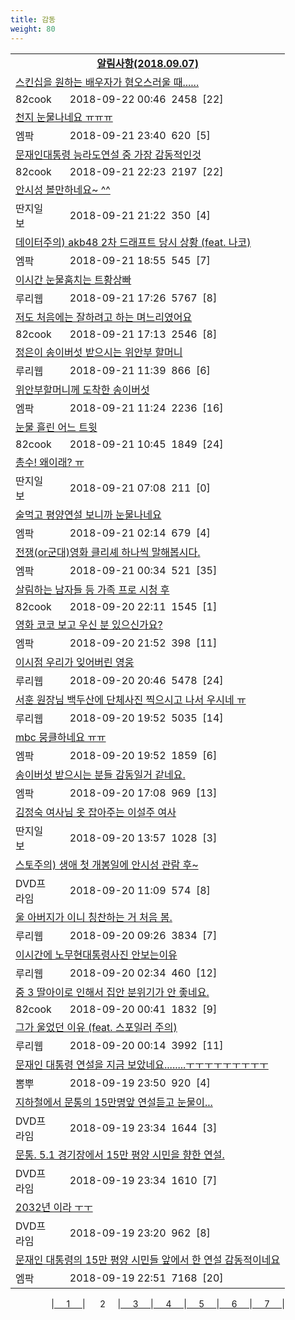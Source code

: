 ```yaml
---
title: 감동
weight: 80
---
```



<table>
<tr class='notice'><td colspan='2'><a href='http://latent.club/notice/'><center><b>알림사항(2018.09.07)</b></center></a></td></tr>
<tr class='title_link'><td colspan="2"><a href="http://www.82cook.com/entiz/read.php?bn=15&num=2640627">스킨십을 원하는 배우자가 혐오스러울 때......</a></td></tr>
<tr class='title_info'><td width='55px' class=cook>82cook</td><td>&nbsp;&nbsp;&nbsp;2018-09-22 00:46&nbsp;&nbsp;<span class="view">2458</span>&nbsp;&nbsp;<span class="reply">[22]</span></td></tr>
<tr class='title_link'><td colspan="2"><a href="http://mlbpark.donga.com/mp/b.php?id=201809210023346788&p=1&b=bullpen&m=view&select=sct&site=donga.com">천지 눈물나네요 ㅠㅠㅠ</a></td></tr>
<tr class='title_info'><td width='55px' class=mlb>엠팍</td><td>&nbsp;&nbsp;&nbsp;2018-09-21 23:40&nbsp;&nbsp;<span class="view">620</span>&nbsp;&nbsp;<span class="reply">[5]</span></td></tr>
<tr class='title_link'><td colspan="2"><a href="http://www.82cook.com/entiz/read.php?bn=15&num=2640563">문재인대통령 능라도연설 중 가장 감동적인것</a></td></tr>
<tr class='title_info'><td width='55px' class=cook>82cook</td><td>&nbsp;&nbsp;&nbsp;2018-09-21 22:23&nbsp;&nbsp;<span class="view">2197</span>&nbsp;&nbsp;<span class="reply">[22]</span></td></tr>
<tr class='title_link'><td colspan="2"><a href="http://www.ddanzi.com/index.php?m=1&document_srl=531302980">안시성 볼만하네요~ ^^ </a></td></tr>
<tr class='title_info'><td width='55px' class=ddan>딴지일보</td><td>&nbsp;&nbsp;&nbsp;2018-09-21 21:22&nbsp;&nbsp;<span class="view">350</span>&nbsp;&nbsp;<span class="reply">[4]</span></td></tr>
<tr class='title_link'><td colspan="2"><a href="http://mlbpark.donga.com/mp/b.php?id=201809210023327960&p=1&b=bullpen&m=view&select=sct&site=donga.com">데이터주의) akb48 2차 드래프트 당시 상황 (feat. 나코)</a></td></tr>
<tr class='title_info'><td width='55px' class=mlb>엠팍</td><td>&nbsp;&nbsp;&nbsp;2018-09-21 18:55&nbsp;&nbsp;<span class="view">545</span>&nbsp;&nbsp;<span class="reply">[7]</span></td></tr>
<tr class='title_link'><td colspan="2"><a href="http://m.ruliweb.com/community/board/300148/read/32539866">이시간 눈물훔치는 트황상빠</a></td></tr>
<tr class='title_info'><td width='55px' class=ruli>루리웹</td><td>&nbsp;&nbsp;&nbsp;2018-09-21 17:26&nbsp;&nbsp;<span class="view">5767</span>&nbsp;&nbsp;<span class="reply">[8]</span></td></tr>
<tr class='title_link'><td colspan="2"><a href="http://www.82cook.com/entiz/read.php?bn=15&num=2640425">저도 처음에는 잘하려고 하는 며느리였어요</a></td></tr>
<tr class='title_info'><td width='55px' class=cook>82cook</td><td>&nbsp;&nbsp;&nbsp;2018-09-21 17:13&nbsp;&nbsp;<span class="view">2546</span>&nbsp;&nbsp;<span class="reply">[8]</span></td></tr>
<tr class='title_link'><td colspan="2"><a href="http://m.ruliweb.com/community/board/300148/read/32539344">정은이 송이버섯 받으시는 위안부 할머니</a></td></tr>
<tr class='title_info'><td width='55px' class=ruli>루리웹</td><td>&nbsp;&nbsp;&nbsp;2018-09-21 11:39&nbsp;&nbsp;<span class="view">866</span>&nbsp;&nbsp;<span class="reply">[6]</span></td></tr>
<tr class='title_link'><td colspan="2"><a href="http://mlbpark.donga.com/mp/b.php?id=201809210023316314&p=1&b=bullpen&m=view&select=sct&site=donga.com">위안부할머니께 도착한 송이버섯</a></td></tr>
<tr class='title_info'><td width='55px' class=mlb>엠팍</td><td>&nbsp;&nbsp;&nbsp;2018-09-21 11:24&nbsp;&nbsp;<span class="view">2236</span>&nbsp;&nbsp;<span class="reply">[16]</span></td></tr>
<tr class='title_link'><td colspan="2"><a href="http://www.82cook.com/entiz/read.php?bn=15&num=2640179">눈물 흘린 어느 트윗</a></td></tr>
<tr class='title_info'><td width='55px' class=cook>82cook</td><td>&nbsp;&nbsp;&nbsp;2018-09-21 10:45&nbsp;&nbsp;<span class="view">1849</span>&nbsp;&nbsp;<span class="reply">[24]</span></td></tr>
<tr class='title_link'><td colspan="2"><a href="http://www.ddanzi.com/index.php?m=1&document_srl=531191999">총수! 왜이래? ㅠ </a></td></tr>
<tr class='title_info'><td width='55px' class=ddan>딴지일보</td><td>&nbsp;&nbsp;&nbsp;2018-09-21 07:08&nbsp;&nbsp;<span class="view">211</span>&nbsp;&nbsp;<span class="reply">[0]</span></td></tr>
<tr class='title_link'><td colspan="2"><a href="http://mlbpark.donga.com/mp/b.php?id=201809210023311415&p=1&b=bullpen&m=view&select=sct&site=donga.com">술먹고 평양연설 보니까 눈물나네요</a></td></tr>
<tr class='title_info'><td width='55px' class=mlb>엠팍</td><td>&nbsp;&nbsp;&nbsp;2018-09-21 02:14&nbsp;&nbsp;<span class="view">679</span>&nbsp;&nbsp;<span class="reply">[4]</span></td></tr>
<tr class='title_link'><td colspan="2"><a href="http://mlbpark.donga.com/mp/b.php?id=201809210023310113&p=1&b=bullpen&m=view&select=sct&site=donga.com">전쟁(or군대)영화  클리셰 하나씩 말해봅시다.</a></td></tr>
<tr class='title_info'><td width='55px' class=mlb>엠팍</td><td>&nbsp;&nbsp;&nbsp;2018-09-21 00:34&nbsp;&nbsp;<span class="view">521</span>&nbsp;&nbsp;<span class="reply">[35]</span></td></tr>
<tr class='title_link'><td colspan="2"><a href="http://www.82cook.com/entiz/read.php?bn=15&num=2639961">살림하는 남자들 등 가족 프로 시청 후 </a></td></tr>
<tr class='title_info'><td width='55px' class=cook>82cook</td><td>&nbsp;&nbsp;&nbsp;2018-09-20 22:11&nbsp;&nbsp;<span class="view">1545</span>&nbsp;&nbsp;<span class="reply">[1]</span></td></tr>
<tr class='title_link'><td colspan="2"><a href="http://mlbpark.donga.com/mp/b.php?id=201809200023303984&p=1&b=bullpen&m=view&select=sct&site=donga.com">영화 코코 보고 우신 분 있으신가요?</a></td></tr>
<tr class='title_info'><td width='55px' class=mlb>엠팍</td><td>&nbsp;&nbsp;&nbsp;2018-09-20 21:52&nbsp;&nbsp;<span class="view">398</span>&nbsp;&nbsp;<span class="reply">[11]</span></td></tr>
<tr class='title_link'><td colspan="2"><a href="http://m.ruliweb.com/community/board/300148/read/32538279">이시점 우리가 잊어버린 영웅</a></td></tr>
<tr class='title_info'><td width='55px' class=ruli>루리웹</td><td>&nbsp;&nbsp;&nbsp;2018-09-20 20:46&nbsp;&nbsp;<span class="view">5478</span>&nbsp;&nbsp;<span class="reply">[24]</span></td></tr>
<tr class='title_link'><td colspan="2"><a href="http://m.ruliweb.com/community/board/300148/read/32538137">서훈 원장님 백두산에 단체사진 찍으시고 나서 우시네 ㅠ</a></td></tr>
<tr class='title_info'><td width='55px' class=ruli>루리웹</td><td>&nbsp;&nbsp;&nbsp;2018-09-20 19:52&nbsp;&nbsp;<span class="view">5035</span>&nbsp;&nbsp;<span class="reply">[14]</span></td></tr>
<tr class='title_link'><td colspan="2"><a href="http://mlbpark.donga.com/mp/b.php?id=201809200023295779&p=1&b=bullpen&m=view&select=sct&site=donga.com">mbc 뭉클하네요 ㅠㅠ</a></td></tr>
<tr class='title_info'><td width='55px' class=mlb>엠팍</td><td>&nbsp;&nbsp;&nbsp;2018-09-20 19:52&nbsp;&nbsp;<span class="view">1859</span>&nbsp;&nbsp;<span class="reply">[6]</span></td></tr>
<tr class='title_link'><td colspan="2"><a href="http://mlbpark.donga.com/mp/b.php?id=201809200023288828&p=1&b=bullpen&m=view&select=sct&site=donga.com">송이버섯 받으시는 분들 감동일거 같네요.</a></td></tr>
<tr class='title_info'><td width='55px' class=mlb>엠팍</td><td>&nbsp;&nbsp;&nbsp;2018-09-20 17:08&nbsp;&nbsp;<span class="view">969</span>&nbsp;&nbsp;<span class="reply">[13]</span></td></tr>
<tr class='title_link'><td colspan="2"><a href="http://www.ddanzi.com/index.php?m=1&document_srl=531077963">김정숙 여사님 옷 잡아주는 이설주 여사  </a></td></tr>
<tr class='title_info'><td width='55px' class=ddan>딴지일보</td><td>&nbsp;&nbsp;&nbsp;2018-09-20 13:57&nbsp;&nbsp;<span class="view">1028</span>&nbsp;&nbsp;<span class="reply">[3]</span></td></tr>
<tr class='title_link'><td colspan="2"><a href="https://dvdprime.com/g2/bbs/board.php?bo_table=comm&wr_id=18898783">스토주의) 생애 첫 개봉일에 안시성 관람 후~</a></td></tr>
<tr class='title_info'><td width='55px' class=dvd>DVD프라임</td><td>&nbsp;&nbsp;&nbsp;2018-09-20 11:09&nbsp;&nbsp;<span class="view">574</span>&nbsp;&nbsp;<span class="reply">[8]</span></td></tr>
<tr class='title_link'><td colspan="2"><a href="http://m.ruliweb.com/community/board/300148/read/32536787">울 아버지가 이니 칭찬하는 거 처음 봄.</a></td></tr>
<tr class='title_info'><td width='55px' class=ruli>루리웹</td><td>&nbsp;&nbsp;&nbsp;2018-09-20 09:26&nbsp;&nbsp;<span class="view">3834</span>&nbsp;&nbsp;<span class="reply">[7]</span></td></tr>
<tr class='title_link'><td colspan="2"><a href="http://m.ruliweb.com/community/board/300148/read/32536630">이시간에 노무현대통령사진 안보는이유</a></td></tr>
<tr class='title_info'><td width='55px' class=ruli>루리웹</td><td>&nbsp;&nbsp;&nbsp;2018-09-20 02:34&nbsp;&nbsp;<span class="view">460</span>&nbsp;&nbsp;<span class="reply">[12]</span></td></tr>
<tr class='title_link'><td colspan="2"><a href="http://www.82cook.com/entiz/read.php?bn=15&num=2639398">중 3 딸아이로 인해서 집안 분위기가 안 좋네요.</a></td></tr>
<tr class='title_info'><td width='55px' class=cook>82cook</td><td>&nbsp;&nbsp;&nbsp;2018-09-20 00:41&nbsp;&nbsp;<span class="view">1832</span>&nbsp;&nbsp;<span class="reply">[9]</span></td></tr>
<tr class='title_link'><td colspan="2"><a href="http://m.ruliweb.com/community/board/300148/read/32536439">그가 울었던 이유 (feat. 스포일러 주의)</a></td></tr>
<tr class='title_info'><td width='55px' class=ruli>루리웹</td><td>&nbsp;&nbsp;&nbsp;2018-09-20 00:14&nbsp;&nbsp;<span class="view">3992</span>&nbsp;&nbsp;<span class="reply">[11]</span></td></tr>
<tr class='title_link'><td colspan="2"><a href="http://m.ppomppu.co.kr/new/bbs_view.php?id=freeboard&no=6058471&page=1"> 문재인 대통령 연설을 지금 보았네요........ㅜㅜㅜㅜㅜㅜㅜㅜㅜ</a></td></tr>
<tr class='title_info'><td width='55px' class=ppom>뽐뿌</td><td>&nbsp;&nbsp;&nbsp;2018-09-19 23:50&nbsp;&nbsp;<span class="view">920</span>&nbsp;&nbsp;<span class="reply">[4]</span></td></tr>
<tr class='title_link'><td colspan="2"><a href="https://dvdprime.com/g2/bbs/board.php?bo_table=comm&wr_id=18895415">지하철에서 문통의 15만명앞 연설듣고 눈물이...</a></td></tr>
<tr class='title_info'><td width='55px' class=dvd>DVD프라임</td><td>&nbsp;&nbsp;&nbsp;2018-09-19 23:34&nbsp;&nbsp;<span class="view">1644</span>&nbsp;&nbsp;<span class="reply">[3]</span></td></tr>
<tr class='title_link'><td colspan="2"><a href="https://dvdprime.com/g2/bbs/board.php?bo_table=comm&wr_id=18895371">문통. 5.1 경기장에서 15만 평양 시민을 향한 연설.</a></td></tr>
<tr class='title_info'><td width='55px' class=dvd>DVD프라임</td><td>&nbsp;&nbsp;&nbsp;2018-09-19 23:34&nbsp;&nbsp;<span class="view">1610</span>&nbsp;&nbsp;<span class="reply">[7]</span></td></tr>
<tr class='title_link'><td colspan="2"><a href="https://dvdprime.com/g2/bbs/board.php?bo_table=comm&wr_id=18895223">2032년 이라 ㅜㅜ</a></td></tr>
<tr class='title_info'><td width='55px' class=dvd>DVD프라임</td><td>&nbsp;&nbsp;&nbsp;2018-09-19 23:20&nbsp;&nbsp;<span class="view">962</span>&nbsp;&nbsp;<span class="reply">[8]</span></td></tr>
<tr class='title_link'><td colspan="2"><a href="http://mlbpark.donga.com/mp/b.php?id=201809190023263025&p=1&b=bullpen&m=view&select=sct&site=donga.com">문재인 대통령의 15만 평양 시민들 앞에서 한 연설 감동적이네요</a></td></tr>
<tr class='title_info'><td width='55px' class=mlb>엠팍</td><td>&nbsp;&nbsp;&nbsp;2018-09-19 22:51&nbsp;&nbsp;<span class="view">7168</span>&nbsp;&nbsp;<span class="reply">[20]</span></td></tr>
</table><center><span class="foot_index"><td>|<a href="../">&nbsp;&nbsp;&nbsp;&nbsp;&nbsp;1&nbsp;&nbsp;&nbsp;&nbsp;&nbsp;</a></td><td>| &nbsp;&nbsp;&nbsp;&nbsp;&nbsp;2&nbsp;&nbsp;&nbsp;&nbsp;&nbsp;</a></td><td>|<a href="../page3/">&nbsp;&nbsp;&nbsp;&nbsp;&nbsp;3&nbsp;&nbsp;&nbsp;&nbsp;&nbsp;</a></td><td>|<a href="../page4/">&nbsp;&nbsp;&nbsp;&nbsp;&nbsp;4&nbsp;&nbsp;&nbsp;&nbsp;&nbsp;</a></td><td>|<a href="../page5/">&nbsp;&nbsp;&nbsp;&nbsp;&nbsp;5&nbsp;&nbsp;&nbsp;&nbsp;&nbsp;</a></td><td>|<a href="../page6/">&nbsp;&nbsp;&nbsp;&nbsp;&nbsp;6&nbsp;&nbsp;&nbsp;&nbsp;&nbsp;</a></td><td>|<a href="../page7/">&nbsp;&nbsp;&nbsp;&nbsp;&nbsp;7&nbsp;&nbsp;&nbsp;&nbsp;&nbsp;</a>|</td></tr></span></center>
